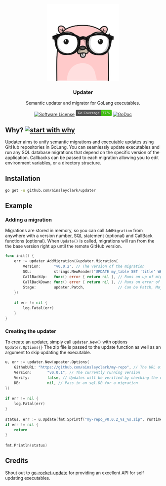 <p align="center">
  <img alt="Gopher" src="logo.png" height="250" />
  <h3 align="center">Updater</h3>
  <p align="center">Semantic updater and migrator for GoLang executables.</p>
  <p align="center">
    <a href="/LICENSE.md"><img alt="Software License" src="https://img.shields.io/badge/license-MIT-brightgreen.svg?style=flat-square" alt="License"></a>
    <a href='https://github.com/jpoles1/gopherbadger' target='_blank'><img src="coverage_badge.png" alt="Coverage Badge"></a>
    <a href="https://pkg.go.dev/github.com/ainsleyclark/updater"><img src="https://godoc.org/github.com/ainsleyclark/updater?status.svg" alt="GoDoc"></a>
  </p>
</p>

## Why? [![start with why](https://img.shields.io/badge/start%20with-why%3F-brightgreen.svg?style=flat)](http://www.ted.com/talks/simon_sinek_how_great_leaders_inspire_action)

Updater aims to unify semantic migrations and executable updates using GitHub repositories in GoLang. You can 
seamlessly update executables and run any SQL database migrations that depend on the specific version of the application. 
Callbacks can be passed to each migration allowing you to edit environment variables, or a directory structure.

## Installation

```bash
go get -u github.com/ainsleyclark/updater
```

## Example

### Adding a migration
Migrations are stored in memory, so you can call `AddMigration` from anywhere with a version number, SQL statement
(optional) and CallBack functions (optional). When `Update()` is called, migrations will run from the the base
version right up until the remote GitHub version.

```go
func init() {
	err := updater.AddMigration(&updater.Migration{
		Version:      "v0.0.2", // The version of the migration
		SQL:          strings.NewReader("UPDATE my_table SET 'title' WHERE id = 1"),
		CallBackUp:   func() error { return nil }, // Runs on up of migration.
		CallBackDown: func() error { return nil }, // Runs on error of migration.
		Stage:        updater.Patch,               // Can be Patch, Major or Minor.
	})

	if err != nil {
		log.Fatal(err)
	}
}
```

### Creating the updater
To create an updater, simply call `updater.New()` with options `Updater.Options{}` The zip file is passed to the update
function as well as an argument to skip updating the executable.

```go
u, err := updater.New(updater.Options{
    GithubURL: "https://github.com/ainsleyclark/my-repo", // The URL of the Git Repos
    Version:       "v0.0.1", // The currently running version
    Verify:        false, // Updates will be verified by checking the new exec with -version
    DB:            nil, // Pass in an sql.DB for a migration
})

if err != nil {
    log.Fatal(err)
}

status, err := u.Update(fmt.Sprintf("my-repo_v0.0.2_%s_%s.zip", runtime.GOOS, runtime.GOARCH, false))
if err != nil {
    return
}

fmt.Println(status)
```

## Credits

Shout out to [go-rocket-update](https://github.com/mouuff/go-rocket-update) for providing an excellent API for self updating executables.


